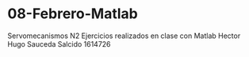 # 08-Febrero-Matlab
Servomecanismos N2
Ejercicios realizados en clase con Matlab
Hector Hugo Sauceda Salcido 1614726  
